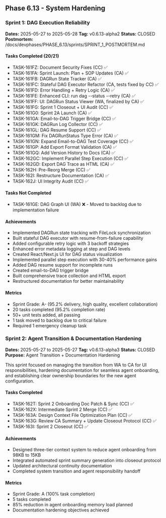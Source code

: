 ## Phase 6.13 - System Hardening

### Sprint 1: DAG Execution Reliability
**Dates:** 2025-05-27 to 2025-05-28
**Tag:** v0.6.13-alpha2
**Status:** CLOSED
**Postmortem:** /docs/devphases/PHASE_6.13/sprints/SPRINT_1_POSTMORTEM.md

#### Tasks Completed (20/21)
- TASK-161FZ: Document Security Fixes (CC) ✅
- TASK-161FA: Sprint Launch: Plan + SOP Updates (CA) ✅
- TASK-161FB: DAGRun State Tracker (CA) ✅
- TASK-161FC: Stateful DAG Executor Refactor (CA, tests fixed by CC) ✅
- TASK-161FD: Error Handling + Retry Logic (CA) ✅
- TASK-161FE: Enhanced CLI: run dag --status --retry (CA) ✅
- TASK-161FF: UI: DAGRun Status Viewer (WA, finalized by CA) ✅
- TASK-161FG: Sprint 1 Closeout + UI Audit (CC) ✅
- TASK-161G0: Sprint 2A Launch (CA) ✅
- TASK-161GA: Email-to-DAG Trigger Bridge (CC) ✅
- TASK-161GK: DAGRun Log Collector (CC) ✅
- TASK-161GL: DAG Resume Support (CC) ✅
- TASK-161GM: Fix DAGRunStatus Type Error (CA) ✅
- TASK-161GN: Expand Email-to-DAG Test Coverage (CC) ✅
- TASK-161GP: Add Export Format Validation (CA) ✅
- TASK-161GQ: Add Version History to Docs (CA) ✅
- TASK-162GC: Implement Parallel Step Execution (CC) ✅
- TASK-162GD: Export DAG Trace as HTML (CA) ✅
- TASK-162H: Pre-Reorg Merge (CC) ✅
- TASK-162I: Restructure Documentation (CA) ✅
- TASK-162J: UI Integrity Audit (CC) ✅

#### Tasks Not Completed
- TASK-161GE: DAG Graph UI (WA) ❌ - Moved to backlog due to implementation failure

#### Achievements
- Implemented DAGRun state tracking with FileLock synchronization
- Built stateful DAG executor with resume-from-failure capability
- Added configurable retry logic with 3 backoff strategies
- Enhanced error metadata logging at step and DAG levels
- Created React/Next.js UI for DAG status visualization
- Implemented parallel step execution with 30-40% performance gains
- Added DAG resume support for incomplete runs
- Created email-to-DAG trigger bridge
- Built comprehensive trace collection and HTML export
- Restructured documentation for better maintainability

#### Metrics
- Sprint Grade: A- (95.2% delivery, high quality, excellent collaboration)
- 20 tasks completed (95.2% completion rate)
- 50+ unit tests added, all passing
- 1 task moved to backlog due to critical failure
- Required 1 emergency cleanup task

### Sprint 2: Agent Transition & Documentation Hardening
**Dates:** 2025-05-27 to 2025-05-27
**Tag:** v0.6.13-alpha3
**Status:** CLOSED
**Purpose:** Agent Transition + Documentation Hardening

This sprint focused on managing the transition from WA to CA for UI responsibilities, hardening documentation for seamless agent onboarding, and establishing clear ownership boundaries for the new agent configuration.

#### Tasks Completed
- TASK-162T: Sprint 2 Onboarding Doc Patch & Sync (CC) ✅
- TASK-162X: Intermediate Sprint 2 Merge (CC) ✅
- TASK-163A: Design Context File Optimization Plan (CC) ✅
- TASK-163G: Review CA Summary + Update Closeout Protocol (CC) ✅
- TASK-163I: Sprint 2 Closeout (CC) ✅

#### Achievements
- Designed three-tier context system to reduce agent onboarding from 98KB to 15KB
- Integrated automated sprint summary generation into closeout protocol
- Updated architectural continuity documentation
- Completed system transition and agent responsibility handoff

#### Metrics
- Sprint Grade: A (100% task completion)
- 5 tasks completed
- 85% reduction in agent onboarding memory load planned
- Documentation hardening objectives achieved 